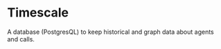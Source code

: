 Timescale
=========

A database (PostgresQL) to keep historical and graph data about agents and calls.
